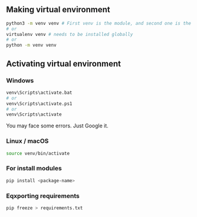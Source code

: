 ## Making virtual environment
```bash
python3 -m venv venv # First venv is the module, and second one is the name of the virtual environment
# or
virtualenv venv # needs to be installed globally
# or
python -m venv venv
```
## Activating virtual environment
### Windows
```bash
venv\Scripts\activate.bat
# or
venv\Scripts\activate.ps1
# or
venv\Scripts\activate
```
You may face some errors. Just Google it.
### Linux / macOS
```bash
source venv/bin/activate
```
### For install modules
```bash
pip install <package-name>
```
### Eqxporting requirements
```bash
pip freeze > requirements.txt
```
